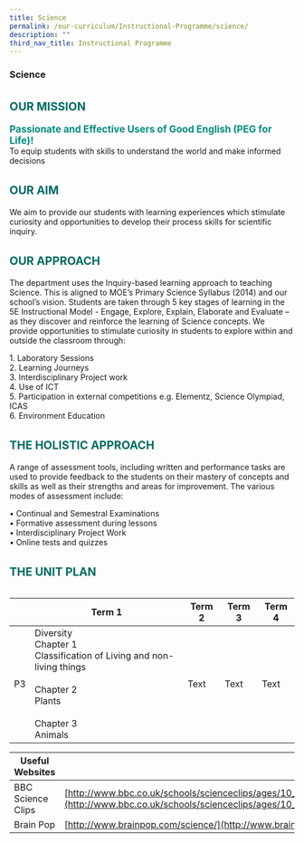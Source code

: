 ```yaml
---
title: Science
permalink: /our-curriculum/Instructional-Programme/science/
description: ""
third_nav_title: Instructional Programme
---
```

### **Science**

<b style="color:#016C62; font-size:20px; line-height: 3;">OUR MISSION</b><br>
<b style="color:#038C7F; font-size:17px; ">Passionate and Effective Users of Good English (PEG for Life)!</b><br>
To equip students with skills to understand the world and make informed decisions

<b style="color:#016C62; font-size:20px; line-height: 3;">OUR AIM</b><br>
We aim to provide our students with learning experiences which stimulate curiosity and opportunities to develop their process skills for scientific inquiry.

<b style="color:#016C62; font-size:20px; line-height: 3;">OUR APPROACH</b><br>
The department uses the Inquiry-based learning approach to teaching Science. This is aligned to MOE’s Primary Science Syllabus (2014) and our school’s vision. Students are taken through 5 key stages of learning in the 5E Instructional Model - Engage, Explore, Explain, Elaborate and Evaluate – as they discover and reinforce the learning of Science concepts. We provide opportunities to stimulate curiosity in students to explore within and outside the classroom through:

1\. Laboratory Sessions <br>
2\. Learning Journeys <br>
3\. Interdisciplinary Project work <br>
4\. Use of ICT <br>
5\. Participation in external competitions e.g. Elementz, Science Olympiad, ICAS <br>
6\. Environment Education <br>

<b style="color:#016C62; font-size:20px; line-height: 3;">THE HOLISTIC APPROACH</b><br>
A range of assessment tools, including written and performance tasks are used to provide feedback to the students on their mastery of concepts and skills as well as their strengths and areas for improvement. The various modes of assessment include:

• Continual and Semestral Examinations  
• Formative assessment during lessons  
• Interdisciplinary Project Work  
• Online tests and quizzes

<b style="color:#016C62; font-size:20px; line-height: 3;">THE UNIT PLAN</b><br>


|  | Term 1 | Term 2 | Term 3 | Term 4 |
| -------- | -------- | -------- | -------- | -------- |
| P3     | Diversity<br>Chapter 1<br>Classification of Living and non-living things<br><br>Chapter 2<br>Plants<br><br>Chapter 3<br>Animals     | Text     | Text     | Text     |



| Useful Websites | |
| -------- | -------- |
| BBC Science Clips     | [http://www.bbc.co.uk/schools/scienceclips/ages/10_11/interdependence.shtml](http://www.bbc.co.uk/schools/scienceclips/ages/10_11/interdependence.shtml)     |
| Brain Pop | [http://www.brainpop.com/science/](http://www.brainpop.com/science/)

